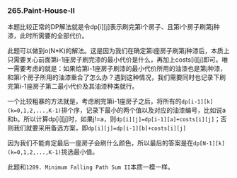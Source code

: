 ### 265.Paint-House-II

本题比较正常的DP解法就是令dp[i][j]表示刷完第i个房子、且第i个房子刷第j种漆，此时所需要的全部代价。

此题可以做到o(N\*K)的解法。这是因为我们在确定第i座房子刷第j种漆后，本质上只需要关心前面第i-1座房子刷完漆的最小代价是什么，再加上costs[i][j]即可。唯一需要考虑的就是：如果给第i-1座房子刷漆的最小代价所用的油漆也是第j种漆，和第i个房子所用的油漆重合了怎么办？遇到这种情况，我们需要同时也记录下刷完第i-1座房子第二最小代价及其油漆种类就行。

一个比较粗暴的方法就是，考虑刷完第i-1座房子之后，将所有的```dp[i-1][k](k=0,1,2,...,K-1)```排个序，记录下最小的两个值以及对应的油漆编号，比如说a和b。所以计算dp[i][j]时，如果j!=a，则```dp[i][j]=dp[i-1][a]+costs[i][j]```；否则我们就要采用备选方案，即```dp[i][j]=dp[i-1][b]+costs[i][j]```

因为我们不能肯定最后一座房子会刷什么颜色，所以最后的答案是在```dp[N-1][k](k=0,1,2,...,K-1)```挑选最小值。

此题和```1289. Minimum Falling Path Sum II```本质一模一样。
